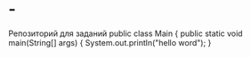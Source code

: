 # -
Репозиторий для заданий
public class Main {
    public static void main(String[] args) {
        System.out.println("hello word");
    }
